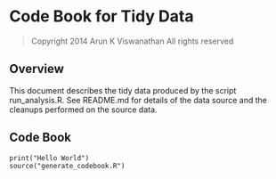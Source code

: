 Code Book for Tidy Data
======================

> Copyright 2014 Arun K Viswanathan
> All rights reserved

## Overview

This document describes the tidy data produced by the script run\_analysis.R. 
See README.md for details of the data source and the cleanups performed on the
source data.

## Code Book
```{r}
print("Hello World")
source("generate_codebook.R")
```

